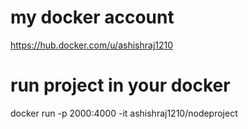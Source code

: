 # my docker account
https://hub.docker.com/u/ashishraj1210

# run project in your docker
docker run -p 2000:4000 -it ashishraj1210/nodeproject
